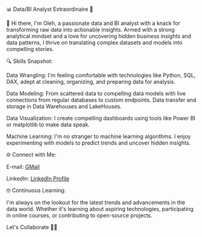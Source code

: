 📊 Data/BI Analyst Extraordinaire 🚀

👋 Hi there, I'm Oleh, a passionate data and BI analyst with a knack for transforming raw data into actionable insights. Armed with a strong analytical mindset and a love for uncovering hidden business insights and data patterns, I thrive on translating complex datasets and models into compelling stories.

🔍 Skills Snapshot:

Data Wrangling: I'm feeling comfortable with technologies like Python, SQL, DAX, adept at cleaning, organizing, and preparing data for analysis.

Data Modeling: From scattered data to compelling data models with live connections from regular databases to custom endpoints. Data transfer and storage in Data Warehouses and LakeHouses.

Data Visualization: I create compelling dashboards using tools like Power BI or matplotlib to make data speak.

Machine Learning: I'm no stranger to machine learning algorithms. I enjoy experimenting with models to predict trends and uncover hidden insights.

🌐 Connect with Me:

E-mail: [GMail](mailto:obaliuta@gmail.com)

LinkedIn: [LinkedIn Profile](https://www.linkedin.com/in/baliuta/)

🤓 Continuous Learning:

I'm always on the lookout for the latest trends and advancements in the data world. Whether it's learning about aspiring technologies, participating in online courses, or contributing to open-source projects.

Let's Collaborate 🚀✨
<!---
obaliuta/obaliuta is a ✨ special ✨ repository because its `README.md` (this file) appears on your GitHub profile.
You can click the Preview link to take a look at your changes.
--->

